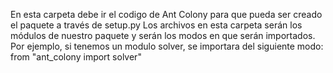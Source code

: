 En esta carpeta debe ir el codigo de Ant Colony para que pueda ser creado el paquete a través de setup.py
Los archivos en esta carpeta serán los módulos de nuestro paquete y serán los modos en que serán importados. 
Por ejemplo, si tenemos un modulo solver, se importara del siguiente modo: from "ant_colony import solver" 
